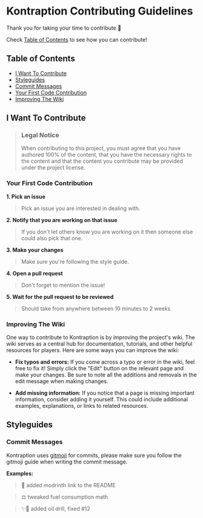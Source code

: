 # Kontraption Contributing Guidelines
Thank you for taking your time to contribute 💖

Check [Table of Contents](#table-of-contents) to see how you can contribute!

## Table of Contents
- [I Want To Contribute](#i-want-to-contribute)
- [Styleguides](#styleguides)
- [Commit Messages](#commit-messages)
- [Your First Code Contribution](#your-first-code-contribution)
- [Improving The Wiki](#improving-the-wiki)

## I Want To Contribute 

> ### Legal Notice <!-- omit in toc -->
> When contributing to this project, you must agree that you have authored 100% of the content, that you have the necessary rights to the content and that the content you contribute may be provided under the project license.

### Your First Code Contribution
**1. Pick an issue**
>Pick an issue you are interested in dealing with.

**2. Notify that you are working on that issue**
>If you don't let others know you are working on it then someone else could also pick that one.

**3. Make your changes**
>Make sure you're following the style guide.

**4. Open a pull request**
>Don't forget to mention the issue!

**5. Wait for the pull request to be reviewed**
>Should take from anywhere between 10 minutes to 2 weeks


### Improving The Wiki
<!-- TODO
Updating, improving and correcting the documentation
-->
One way to contribute to Kontraption is by improving the project's wiki. The wiki serves as a central hub for documentation, tutorials, and other helpful resources for players. Here are some ways you can improve the wiki:

- **Fix typos and errors:** If you come across a typo or error in the wiki, feel free to fix it! Simply click the "Edit" button on the relevant page and make your changes. Be sure to note all the additions and removals in the edit message when making changes.

- **Add missing information:** If you notice that a page is missing important information, consider adding it yourself. This could include additional examples, explanations, or links to related resources.

## Styleguides
### Commit Messages
Kontraption uses [gitmoji](https://gitmoji.dev/) for commits, please make sure you follow the gitmoji guide when writing the commit message.

**Examples:**
> 📝 added modrinth link to the README

> ⚖️ tweaked fuel consumption math

> ✨🐛 added oil drill, fixed #12
